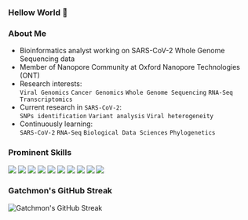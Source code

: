 ### Hellow World 👋

### About Me
* Bioinformatics analyst working on SARS-CoV-2 Whole Genome Sequencing data
* Member of Nanopore Community at Oxford Nanopore Technologies (ONT)
* Research interests: <br>
  `Viral Genomics` `Cancer Genomics` `Whole Genome Sequencing` `RNA-Seq Transcriptomics`
* Current research in `SARS-CoV-2`: <br>
  `SNPs identification` `Variant analysis` `Viral heterogeneity`
* Continuously learning: <br>
  `SARS-CoV-2` `RNA-Seq` `Biological Data Sciences` `Phylogenetics`

### Prominent Skills
![](https://img.shields.io/badge/OS-Linux-informational?style=flat&logo=Linux&logoColor=white&color=1793D1)
![](https://img.shields.io/badge/OS-MacOS-informational?style=flat&logo=MacOS&logoColor=white&color=7D7D7D)
![](https://img.shields.io/badge/IDE-Jupyter-informational?style=flat&logo=Jupyter&logoColor=white&color=F37626)
![](https://img.shields.io/badge/IDE-R_Studio-informational?style=flat&logo=RStudio&logoColor=white&color=75AADB)
![](https://img.shields.io/badge/IDE-Pycharm-informational?style=flat&logo=Pycharm&logoColor=white&color=E0D600)
![](https://img.shields.io/badge/Language-Python-informational?style=flat&logo=Python&logoColor=white&color=3776AB)
![](https://img.shields.io/badge/Language-R-informational?style=flat&logo=R&logoColor=white&color=276DC3)
![](https://img.shields.io/badge/Language-Bash-informational?style=flat&logo=GNUBash&logoColor=white&color=4EAA25)
![](https://img.shields.io/badge/EDA-Pandas-informational?style=flat&logo=Pandas&logoColor=white&color=150458)
![](https://img.shields.io/badge/EDA-NumPy-informational?style=flat&logo=Numpy&logoColor=white&color=013243)

### Gatchmon's GitHub Streak
![Gatchmon's GitHub Streak](https://github-readme-streak-stats.herokuapp.com/?user=Gatchmon)

